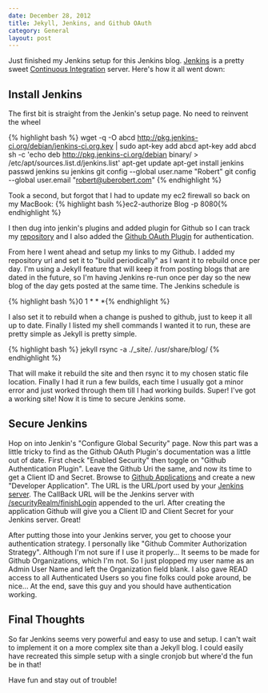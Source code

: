 ```yaml
---
date: December 28, 2012
title: Jekyll, Jenkins, and Github OAuth
category: General
layout: post
---
```


Just finished my Jenkins setup for this Jenkins blog. [Jenkins](http://jenkins-ci.org/) is a pretty sweet [Continuous Integration](http://en.wikipedia.org/wiki/Continuous_integration) server. Here's how it all went down: 

## Install Jenkins

The first bit is straight from the Jenkin's setup page. No need to reinvent the wheel

{% highlight bash %}
wget -q -O abcd http://pkg.jenkins-ci.org/debian/jenkins-ci.org.key | sudo apt-key add abcd
apt-key add abcd 
sh -c 'echo deb http://pkg.jenkins-ci.org/debian binary/ > /etc/apt/sources.list.d/jenkins.list'
apt-get update
apt-get install jenkins
passwd jenkins
su jenkins
git config --global user.name "Robert"
git config --global user.email "robert@uberobert.com"
{% endhighlight %}

Took a second, but forgot that I had to update my ec2 firewall so back on my MacBook: 
{% highlight bash %}ec2-authorize Blog -p 8080{% endhighlight %}

I then dug into jenkin's plugins and added plugin for Github so I can track my [repository](https://github.com/rbirnie/uberobert.com) and I also added the [Github OAuth Plugin](https://wiki.jenkins-ci.org/display/JENKINS/Github+OAuth+Plugin) for authentication. 

From here I went ahead and setup my links to my Github. I added my repository url and set it to "build periodically" as I want it to rebuild once per day. I'm using a Jekyll feature that will keep it from posting blogs that are dated in the future, so I'm having Jenkins re-run once per day so the new blog of the day gets posted at the same time. The Jenkins schedule is 

{% highlight bash %}0 1 * * *{% endhighlight %}

I also set it to rebuild when a change is pushed to github, just to keep it all up to date. Finally I listed my shell commands I wanted it to run, these are pretty simple as Jekyll is pretty simple. 

{% highlight bash %}
jekyll
rsync -a ./_site/. /usr/share/blog/
{% endhighlight %}

That will make it rebuild the site and then rsync it to my chosen static file location. Finally I had it run a few builds, each time I usually got a minor error and just worked through them till I had working builds. Super! I've got a working site! Now it is time to secure Jenkins some. 

## Secure Jenkins

Hop on into Jenkin's "Configure Global Security" page. Now this part was a little tricky to find as the Github OAuth Plugin's documentation was a little out of date. First check "Enabled Security" then toggle on "Github Authentication Plugin". Leave the Github Uri the same, and now its time to get a Client ID and Secret. Browse to [Github Applications](https://github.com/settings/applications) and create a new "Developer Application". The URL is the URL/port used by your [Jenkins server](http://uberobert.com:8080). The CallBack URL will be the Jenkins server with [/securityRealm/finishLogin](http://uberobert.com:8080/securityRealm/finishLogin) appended to the url. After creating the application Github will give you a Client ID and Client Secret for your Jenkins server. Great! 

After putting those into your Jenkins server, you get to choose your authentication strategy. I personally like "Github Commiter Authorization Strategy". Although I'm not sure if I use it properly... It seems to be made for Github Organizations, which I'm not. So I just plopped my user name as an Admin User Name and left the Organization field blank. I also gave READ access to all Authenticated Users so you fine folks could poke around, be nice... At the end, save this guy and you should have authentication working. 

## Final Thoughts

So far Jenkins seems very powerful and easy to use and setup. I can't wait to implement it on a more complex site than a Jekyll blog. I could easily have recreated this simple setup with a single cronjob but where'd the fun be in that!

Have fun and stay out of trouble!